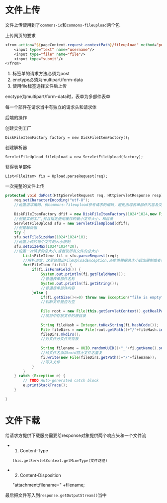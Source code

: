# 文件上传

文件上传使用到了`commons-io`和`commons-fileupload`两个包



上传网页的要求

```jsp
<from action="${pageContext.request.contextPath}/fileupload" method="posst" enctype="multipart/form-data">
	<input type="text" name="username"/>
    <input type="file" name="file"/>
    <input type="submit"/>
</from>
```

1. 标签单的请求方法必须为post
2. enctype必须为multipart/form-data
3. 使用file标签选择文件后上传



enctype为multipart/form-data时，表单为多部件表单

每一个部件在请求当中有独立的请求头和请求体



后端的操作



创建实例工厂

`DiskFileItemFactory factory = new DiskFileItemFactory();`



创建解析器

`ServletFileUpload fileUpload = new ServletFileUpload(factory);`



获得表单部件

`List<FileItem> fis = Upload.parseRequest(req);`



一次完整的文件上传

```java
protected void doPost(HttpServletRequest req, HttpServletResponse resp) throws ServletException, IOException {
	req.setCharacterEncoding("utf-8");
	//设置请求编码，供commons-fileupload参考请求的编码，避免出现表单部件内容及文件名乱码
	
	DiskFileItemFactory dfif = new DiskFileItemFactory(1024*1024,new File(this.getServletContext().getRealPath("WEB-INF/temp/")));
	//创建实例工厂,并且指定使用缓存的最小文件大小，和目录
	ServletFileUpload sfu = new ServletFileUpload(dfif);
	//创建解析器
	try {
	sfu.setFileSizeMax(1024*1024*10);  
	//设置上传的每个文件的大小限制
	sfu.setSizeMax(1024*1024*20);
	//设置一次请求的总大小,或者说所有文件的总大小
		List<FileItem> fil = sfu.parseRequest(req);
		//解析请求，这里会抛出FileUploadException,还能够根据总大小超出限制或者单个文件大小超出限制区分为 两种Exception
		for(FileItem fi:fil) {
			if(fi.isFormField()) {
				System.out.println(fi.getFieldName());
				//普通表单部件名称
				System.out.println(fi.getString());
				//普通表单部件内容
			}else {
				if(fi.getSize()<=0) throw new Exception("file is empty");
				//判断文件是否为空
				
				File root = new File(this.getServletContext().getRealPath("/WEB-INF/files/"));
				//项目中存放文件的根目录
				
				String fileHash = Integer.toHexString(fi.hashCode());
				File fileDirs = new File(root.getPath()+"/"+fileHash.indexOf(0)+"/"+fileHash.indexOf(1)+"/");
				fileDirs.mkdirs();
				//对文件分文件夹存放
				
				String filename = UUID.randomUUID()+"_"+fi.getName().substring(fi.getName().lastIndexOf("\\")+1);
				//给文件名添加uuid防止文件名重复
				fi.write(new File(fileDirs.getPath()+"/"+filename));
				//写入文件
			}
		}
	} catch (Exception e) {
		// TODO Auto-generated catch block
		e.printStackTrace();
	}
	
}
```



# 文件下载

给请求方提供下载服务需要给response对象提供两个响应头和一个文件流

* 1. Content-Type

  `this.getServletContext.getMimeType(文件路径)`
* 2. Content-Disposition

  "attachment;filename=" +filename;

 最后把文件写入到`response.getOutputStream()`当中